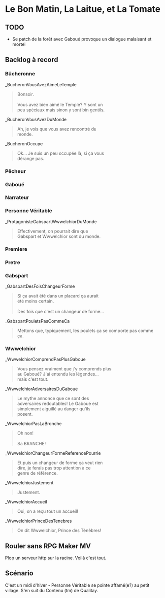# Le Bon Matin, La Laitue, et La Tomate

## TODO

* Se patch de la forêt avec Gaboué provoque un dialogue malaisant et mortel

## Backlog à record

### Bûcheronne

_BucheronVousAvezAimeLeTemple
> Bonsoir. \
>  \
> Vous avez bien aimé le Temple? Y sont un \
> peu spéciaux mais sinon y sont bin gentils.

_BucheronVousAvezDuMonde
> Ah, je vois que vous avez rencontré du \
> monde.

_BucheronOccupe
> Ok... Je suis un peu occupée là, si ça vous \
> dérange pas.

### Pêcheur

### Gaboué

### Narrateur

### Personne Véritable

_ProtagonisteGabspartWwwelchiorDuMonde
> Effectivement, on pourrait dire que \
> Gabspart et Wwwelchior sont du monde.

### Premiere

### Pretre

### Gabspart

_GabspartDesFoisChangeurForme
> Si ça avait été dans un placard ça aurait \
> été moins certain. \
> \
> Des fois que c'est un changeur de forme...

_GabspartPouletsPasCommeCa
> Mettons que, typiquement, les poulets ça
> se comporte pas comme ça.

### Wwwelchior

_WwwelchiorComprendPasPlusGaboue
> Vous pensez vraiment que j'y comprends plus \
> au Gaboué? J'ai entendu les légendes... \
> mais c'est tout.

_WwwelchiorAdversairesDuGaboue
> Le mythe annonce que ce sont des \
> adversaires redoutables! Le Gaboué est \
> simplement aiguillé au danger qu'ils \
> posent.

_WwwelchiorPasLaBronche
> Oh non! \
> \
> Sa BRANCHE!

_WwwelchiorChangeurFormeReferencePourrie
> Et puis un changeur de forme ça veut rien \
> dire, je ferais pas trop attention à ce \
> genre de référence.

_WwwelchiorJustement
> Justement.

_WwwelchiorAccueil
> Oui, on a reçu tout un accueil!

_WwwelchiorPrinceDesTenebres
> On dit Wwwelchior, Prince des Ténèbres!

## Rouler sans RPG Maker MV

Plop un serveur http sur la racine. Voilà c'est tout.

## Scénario

C'est un midi d'hiver - Personne Véritable se pointe affamé(e?) au petit village.
S'en suit du Contenu (tm) de Qualitay.
